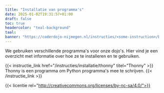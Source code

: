 ```yaml
---
title: "Installatie van programma's"
date: 2025-01-02T19:31:57+01:00
draft: false
toc: true
headercolor: "teal-background"
taal: 
banner: "https://coderdojo-nijmegen.nl/instructies/<some-instruction>/banner.png"
---
```


We gebruiken verschillende programma's voor onze dojo's. Hier vind je een overzicht
met informatie over hoe ze te installeren en te gebruiken.

<!--more-->

{{< instructie_link href="/instructies/installatie/thonny" titel="Thonny" >}}
Thonny is een programma om Python programma's mee te schrijven.
{{< /instructie_link >}}

{{< licentie rel="http://creativecommons.org/licenses/by-nc-sa/4.0/">}}
